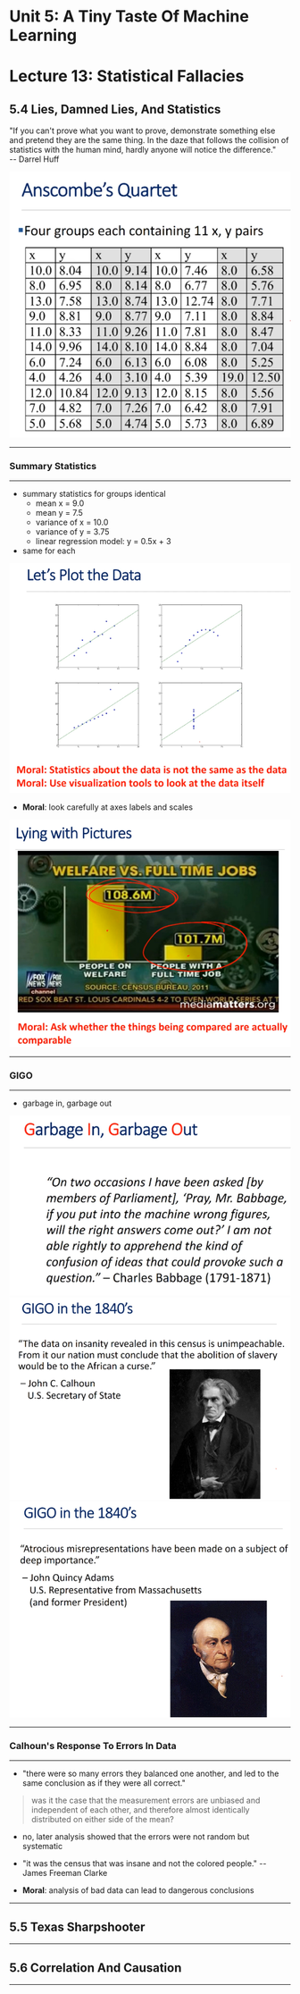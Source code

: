 # Unit 5: A Tiny Taste Of Machine Learning

# Lecture 13: Statistical Fallacies

## 5.4 Lies, Damned Lies, And Statistics

"If you can't prove what you want to prove, demonstrate something else and pretend they are the same thing.  In the daze that follows the collision of statistics with the human mind, hardly anyone will notice the difference."  
-- Darrel Huff  

<img src="static/x.anscombe.png">

---
### Summary Statistics
---

- summary statistics for groups identical
    - mean x = 9.0
    - mean y = 7.5
    - variance of x = 10.0
    - variance of y = 3.75
    - linear regression model: y = 0.5x + 3
- same for each

<img src="static/x.plotted.png">

- **Moral**: look carefully at axes labels and scales

<img src="static/x.foxlies.png">

---
### GIGO
---

- garbage in, garbage out

<img src="static/x.gigo.png">

<img src="static/x.gigo1.png">

<img src="static/x.gigo2.png">

---
### Calhoun's Response To Errors In Data
---

- "there were so many errors they balanced one another, and led to the same conclusion as if they were all correct."

> was it the case that the measurement errors are unbiased and independent of each other, and therefore almost identically distributed on either side of the mean?

- no, later analysis showed that the errors were not random but systematic
- "it was the census that was insane and not the colored people." -- James Freeman Clarke

- **Moral**: analysis of bad data can lead to dangerous conclusions

---

## 5.5 Texas Sharpshooter



---

## 5.6 Correlation And Causation

---